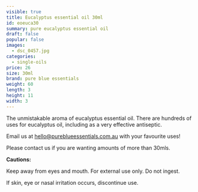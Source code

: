 ```yaml
---
visible: true
title: Eucalyptus essential oil 30ml
id: eoeuca30
summary: pure eucalyptus essential oil
draft: false
popular: false
images:
  - dsc_0457.jpg
categories:
  - single-oils
price: 26
size: 30ml
brand: pure blue essentials
weight: 60
length: 3
height: 11
width: 3
---
```

The unmistakable aroma of eucalyptus essential oil.   There are hundreds of uses for eucalyptus oil, including as a very effective antiseptic.

Email us at hello@pureblueessentials.com.au with your favourite uses!

Please contact us if you are wanting amounts of more than 30mls.

**Cautions:**

Keep away from eyes and mouth. For external use only. Do not ingest.

If skin, eye or nasal irritation occurs, discontinue use.